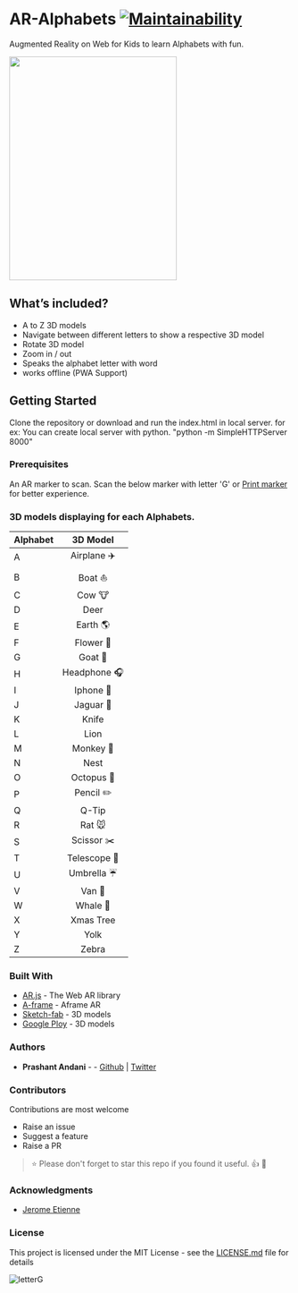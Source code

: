 # AR-Alphabets [![Maintainability](https://api.codeclimate.com/v1/badges/62d680a2262c379e308a/maintainability)](https://codeclimate.com/github/prashant-andani/AR-Alphabets-words/maintainability)
Augmented Reality on Web for Kids to learn Alphabets with fun.

<img src="https://github.com/prashant-andani/AR-Alphabets-words/blob/master/assets/ARDemo.gif?raw=true" height="400" width="300">


## What’s included?
* A to Z 3D models
* Navigate between different letters to show a respective 3D model
* Rotate 3D model
* Zoom in / out
* Speaks the alphabet letter with word
* works offline (PWA Support)

## Getting Started

Clone the repository or download and run the index.html in local server.
for ex: You can create local server with python.  "python -m SimpleHTTPServer 8000"

### Prerequisites
An AR marker to scan. Scan the below marker with letter 'G' or [Print marker](https://github.com/prashant-andani/AR-Alphabets-words/blob/master/assets/pattern-letterG.png?raw=true) for better experience. 

### 3D models displaying for each Alphabets.

| Alphabet   | 3D Model      |
| --------   |:-------------:|
| A          | Airplane :airplane:           |
| B          | Boat :boat:         |
| C          | Cow :cow:           |
| D          | Deer          |
| E          | Earth :earth_americas:        |
| F          | Flower :sunflower:       |
| G          | Goat :goat:         |
| H          | Headphone :headphones:     |
| I          | Iphone :iphone:       |
| J          | Jaguar :tiger2:        |
| K          | Knife         |
| L          | Lion          |
| M          | Monkey :monkey:       |
| N          | Nest          |
| O          | Octopus :octopus:      |
| P          | Pencil :pencil2:      |
| Q          | Q-Tip         |
| R          | Rat :mouse:           |
| S          | Scissor :scissors:      |
| T          | Telescope :telescope:    |
| U          | Umbrella :umbrella:      |
| V          | Van :truck:          |
| W          | Whale :whale2:|
| X          | Xmas Tree     |
| Y          | Yolk          |
| Z          | Zebra         |



### Built With

* [AR.js](https://medium.com/arjs) - The Web AR library
* [A-frame](https://aframe.io/blog/arjs/) - Aframe AR
* [Sketch-fab](https://sketchfab.com) - 3D models
* [Google Ploy](https://poly.google.com) - 3D models

### Authors

* **Prashant Andani** -  - [Github](https://prashant-andani.github.io) | [Twitter](https://twitter.com/prashant_andani)

### Contributors
Contributions are most welcome
* Raise an issue
* Suggest a feature
* Raise a PR

> :star: Please don't forget to star this repo if you found it useful. :+1: :clap:  

### Acknowledgments
* [Jerome Etienne](https://jeromeetienne.github.io)

### License
This project is licensed under the MIT License - see the [LICENSE.md](LICENSE.md) file for details

![letterG](https://github.com/prashant-andani/AR-Alphabets-words/blob/master/assets/pattern-letterG.png?raw=true)
